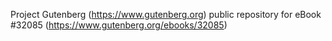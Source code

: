Project Gutenberg (https://www.gutenberg.org) public repository for eBook #32085 (https://www.gutenberg.org/ebooks/32085)
